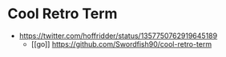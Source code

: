 # Cool Retro Term

- https://twitter.com/hoffridder/status/1357750762919645189
  - [[go]] https://github.com/Swordfish90/cool-retro-term


